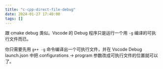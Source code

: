 ```yaml
---
title: "c-cpp-direct-file-debug"
date: 2024-01-27 17:40:00
tags: []
---
```

跟 cmake debug 类似。Vscode 的 Debug 程序只是运行一个用 `-g` 编译的可执行文件而已。

你只需要先用 `g++ -g` 命令编译出一个可执行文件，并在 Vscode Debug launch.json 中把 configurations -> program 参数改成可执行文件的位置就可以了。

